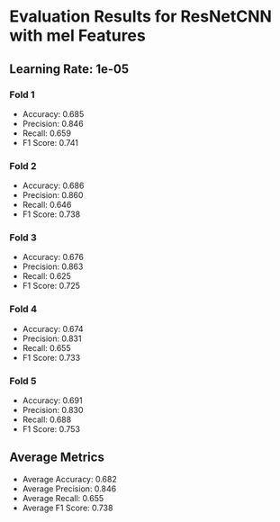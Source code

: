 # Evaluation Results for ResNetCNN with mel Features
## Learning Rate: 1e-05

### Fold 1
- Accuracy: 0.685
- Precision: 0.846
- Recall: 0.659
- F1 Score: 0.741

### Fold 2
- Accuracy: 0.686
- Precision: 0.860
- Recall: 0.646
- F1 Score: 0.738

### Fold 3
- Accuracy: 0.676
- Precision: 0.863
- Recall: 0.625
- F1 Score: 0.725

### Fold 4
- Accuracy: 0.674
- Precision: 0.831
- Recall: 0.655
- F1 Score: 0.733

### Fold 5
- Accuracy: 0.691
- Precision: 0.830
- Recall: 0.688
- F1 Score: 0.753

## Average Metrics
- Average Accuracy: 0.682
- Average Precision: 0.846
- Average Recall: 0.655
- Average F1 Score: 0.738
